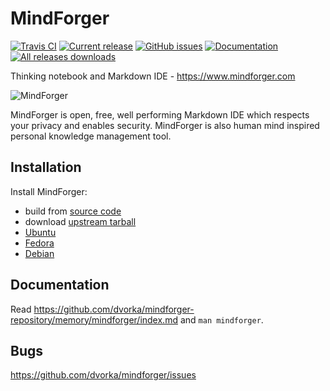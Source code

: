 # MindForger

[![Travis CI](https://travis-ci.org/dvorka/mindforger.svg?branch=master)](https://travis-ci.org/dvorka/mindforger)
[![Current release](https://img.shields.io/github/release/dvorka/mindforger.svg)](https://github.com/dvorka/mindforger/releases)
[![GitHub issues](https://img.shields.io/github/issues/dvorka/mindforger.svg?maxAge=360)](https://github.com/dvorka/mindforger/issues)
[![Documentation](https://img.shields.io/badge/project-documentation-blue.svg)](https://github.com/dvorka/mindforger-repository/memory/mindforger/index.md)
[![All releases downloads](https://img.shields.io/github/downloads/dvorka/mindforger/total.svg)](https://github.com/dvorka/mindforger/releases)

Thinking notebook and Markdown IDE - https://www.mindforger.com

![MindForger](http://test.mindforger.com/images/screenshots/markdown-images.png)

MindForger is open, free, well performing Markdown IDE which respects your privacy and enables security. MindForger 
is also human mind inspired personal knowledge management tool.

## Installation
Install MindForger:
* build from [source code](https://github.com/dvorka/mindforger-repository/memory/mindforger/installation.md)
* download [upstream tarball](https://github.com/dvorka/mindforger-repository/memory/mindforger/installation.md)
* [Ubuntu](https://github.com/dvorka/mindforger-repository/memory/mindforger/installation.md)
* [Fedora](https://github.com/dvorka/mindforger-repository/memory/mindforger/installation.md)
* [Debian](https://github.com/dvorka/mindforger-repository/memory/mindforger/installation.md)

## Documentation
Read https://github.com/dvorka/mindforger-repository/memory/mindforger/index.md and `man mindforger`.

## Bugs
https://github.com/dvorka/mindforger/issues
